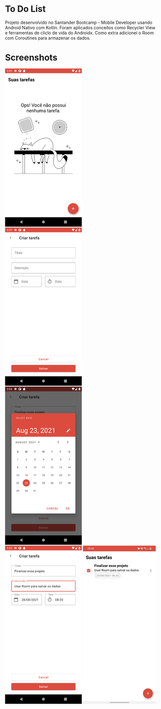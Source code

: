 # To Do List 

Projeto desenvolvido no Santander Bootcamp - Mobile Developer usando Android Nativo com Kotlin. Foram aplicados conceitos como Recycler View e ferramentas de cliclo de vida do Androidx. Como extra adicionei o Room com Coroutines para armazenar os dados.

# Screenshots

<img src="images/1-no_tasks.png" height="520px"> <img src="images/2-add_task.png" height="520px"> <img src="images/3-add_task.png" height="520px">
<img src="images/4-add_task.png" height="520px"> <img src="images/5-list.jpeg" height="520px">


